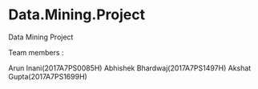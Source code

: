 # Data.Mining.Project

Data Mining Project 

Team members :

Arun Inani(2017A7PS0085H)
Abhishek Bhardwaj(2017A7PS1497H)
Akshat Gupta(2017A7PS1699H)
